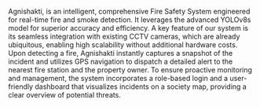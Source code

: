 Agnishakti, is an intelligent, comprehensive Fire Safety System engineered for real-time fire and smoke detection. It leverages the advanced YOLOv8s model for superior accuracy and efficiency. A key feature of our system is its seamless integration with existing CCTV cameras, which are already ubiquitous, enabling high scalability without additional hardware costs.
Upon detecting a fire, Agnishakti instantly captures a snapshot of the incident and utilizes GPS navigation to dispatch a detailed alert to the nearest fire station and the property owner. To ensure proactive monitoring and management, the system incorporates a role-based login and a user-friendly dashboard that visualizes incidents on a society map, providing a clear overview of potential threats.
